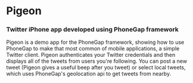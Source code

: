 # Pigeon

### Twitter iPhone app developed using PhoneGap framework

Pigeon is a demo app for the PhoneGap framework, showing how to use PhoneGap to make that most common of mobile applications, a simple Twitter client. Pigeon authenticates your Twitter credentials and then displays all of the tweets from users you're following. You can post a new tweet (Pigeon gives a useful beep after you tweet) or select local tweets, which uses PhoneGap's geolocation api to get tweets from nearby.